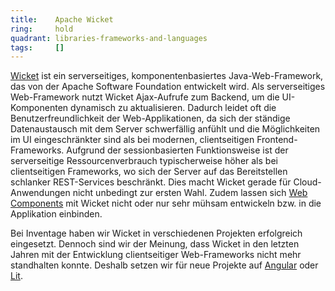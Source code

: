 ```yaml
---
title:    Apache Wicket  
ring:     hold  
quadrant: libraries-frameworks-and-languages
tags:     []
---
```


[Wicket][apache-wicket] ist ein serverseitiges, komponentenbasiertes Java-Web-Framework, das von der Apache Software
Foundation entwickelt wird. Als serverseitiges Web-Framework nutzt Wicket Ajax-Aufrufe zum Backend, um die
UI-Komponenten dynamisch zu aktualisieren. Dadurch leidet oft die Benutzerfreundlichkeit der Web-Applikationen, da sich
der ständige Datenaustausch mit dem Server schwerfällig anfühlt und die Möglichkeiten im UI eingeschränkter sind als bei
modernen, clientseitigen Frontend-Frameworks. Aufgrund der sessionbasierten Funktionsweise ist der serverseitige
Ressourcenverbrauch typischerweise höher als bei clientseitigen Frameworks, wo sich der Server auf das Bereitstellen
schlanker REST-Services beschränkt. Dies macht Wicket gerade für Cloud-Anwendungen nicht unbedingt zur ersten Wahl.
Zudem lassen sich [Web Components][web-components] mit Wicket nicht oder nur sehr mühsam entwickeln bzw. in die
Applikation einbinden.

Bei Inventage haben wir Wicket in verschiedenen Projekten erfolgreich eingesetzt. Dennoch sind wir der Meinung,
dass Wicket in den letzten Jahren mit der Entwicklung clientseitiger Web-Frameworks nicht mehr standhalten konnte.
Deshalb setzen wir für neue Projekte auf [Angular][angular] oder [Lit][lit].

[apache-wicket]: https://wicket.apache.org/
[web-components]: /concepts-and-methods/web-components
[lit]: /libraries-frameworks-and-languages/lit
[angular]: /libraries-frameworks-and-languages/angular
